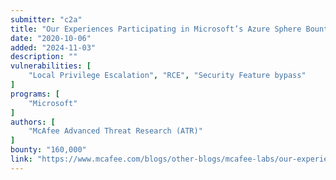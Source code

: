 ```yaml
---
submitter: "c2a"
title: "Our Experiences Participating in Microsoft’s Azure Sphere Bounty Program"
date: "2020-10-06"
added: "2024-11-03"
description: ""
vulnerabilities: [
    "Local Privilege Escalation", "RCE", "Security Feature bypass"
]
programs: [
    "Microsoft"
]
authors: [
    "McAfee Advanced Threat Research (ATR)"
]
bounty: "160,000"
link: "https://www.mcafee.com/blogs/other-blogs/mcafee-labs/our-experiences-participating-in-microsofts-azure-sphere-bounty-program/"
---
```




